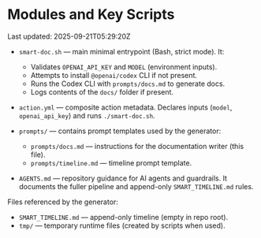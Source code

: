 # Modules and Key Scripts

Last updated: 2025-09-21T05:29:20Z

- `smart-doc.sh` — main minimal entrypoint (Bash, strict mode). It:
  - Validates `OPENAI_API_KEY` and `MODEL` (environment inputs).
  - Attempts to install `@openai/codex` CLI if not present.
  - Runs the Codex CLI with `prompts/docs.md` to generate docs.
  - Logs contents of the `docs/` folder if present.

- `action.yml` — composite action metadata. Declares inputs (`model`, `openai_api_key`) and runs `./smart-doc.sh`.

- `prompts/` — contains prompt templates used by the generator:
  - `prompts/docs.md` — instructions for the documentation writer (this file).
  - `prompts/timeline.md` — timeline prompt template.

- `AGENTS.md` — repository guidance for AI agents and guardrails. It documents the fuller pipeline and append-only `SMART_TIMELINE.md` rules.

Files referenced by the generator:
- `SMART_TIMELINE.md` — append-only timeline (empty in repo root).
- `tmp/` — temporary runtime files (created by scripts when used).

